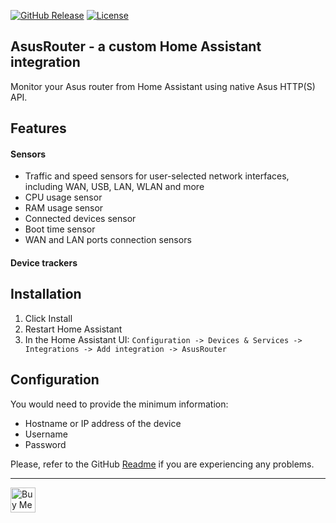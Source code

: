 [![GitHub Release](https://img.shields.io/github/release/Vaskivskyi/ha-asusrouter.svg?style=for-the-badge&color=blue)](https://github.com/Vaskivskyi/ha-asusrouter/releases) [![License](https://img.shields.io/github/license/Vaskivskyi/ha-asusrouter.svg?style=for-the-badge&color=yellow)](https://github.com/Vaskivskyi/ha-asusrouter/blob/main/LICENSE)

## AsusRouter - a custom Home Assistant integration

Monitor your Asus router from Home Assistant using native Asus HTTP(S) API.


## Features

#### Sensors

- Traffic and speed sensors for user-selected network interfaces, including WAN, USB, LAN, WLAN and more
- CPU usage sensor
- RAM usage sensor
- Connected devices sensor
- Boot time sensor
- WAN and LAN ports connection sensors

#### Device trackers


## Installation

1. Click Install
2. Restart Home Assistant
3. In the Home Assistant UI:
   `Configuration -> Devices & Services -> Integrations -> Add integration -> AsusRouter`


## Configuration

You would need to provide the minimum information:
- Hostname or IP address of the device
- Username
- Password

Please, refer to the GitHub [Readme](https://github.com/Vaskivskyi/ha-asusrouter) if you are experiencing any problems.

---

<a href="https://www.buymeacoffee.com/vaskivskyi" target="_blank"><img src="https://cdn.buymeacoffee.com/buttons/v2/default-blue.png" alt="Buy Me A Coffee" style="height: 40px !important;"></a>

